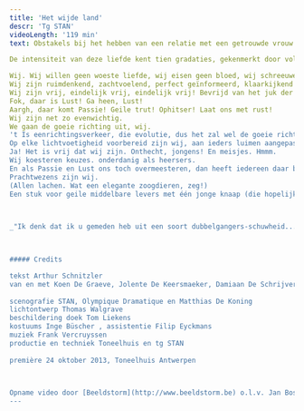 ```yaml
---
title: 'Het wijde land'
descr: 'Tg STAN'
videoLength: '119 min'
text: Obstakels bij het hebben van een relatie met een getrouwde vrouw:Het is toegestaan de vrouw van een ander te verleiden wanneer men het gevaar loopt te sterven van liefde voor haar.

De intensiteit van deze liefde kent tien gradaties, gekenmerkt door volgende tekens:1/ liefde door de ogen -  2/ geestesverwantschap - 3/ obsessie - 4/ slapeloosheid - 5/ vermageren - 6/ afkeer van plezier - 7/ verlies van fatsoen - 8/ waanzin - 9/ vervaging en verzwakking - 10/ uiteindelijk, de dood.(uit de Kamasutra)

Wij. Wij willen geen woeste liefde, wij eisen geen bloed, wij schreeuwen niet om wraak. Niet meer.  
Wij zijn ruimdenkend, zachtvoelend, perfect geïnformeerd, klaarkijkend en warm.  
Wij zijn vrij, eindelijk vrij, eindelijk vrij! Bevrijd van het juk der instincten.  
Fok, daar is Lust! Ga heen, Lust!  
Aargh, daar komt Passie! Geile trut! Ophitser! Laat ons met rust!  
Wij zijn net zo evenwichtig.  
We gaan de goeie richting uit, wij.  
't Is eenrichtingsverkeer, die evolutie, dus het zal wel de goeie richting zijn?!  
Op elke lichtvoetigheid voorbereid zijn wij, aan ieders luimen aangepast.  
Ja! Het is vrij dat wij zijn. Onthecht, jongens! En meisjes. Hmmm.  
Wij koesteren keuzes. onderdanig als heersers.  
En als Passie en Lust ons toch overmeesteren, dan heeft iedereen daar begrip voor. Jep! Iedereen.  
Prachtwezens zijn wij.  
(Allen lachen. Wat een elegante zoogdieren, zeg!)  
Een stuk voor geile middelbare levers met één jonge knaap (die hopelijk sterft op het eind, de eikel).

‍

_"Ik denk dat ik u gemeden heb uit een soort dubbelgangers-schuwheid... Uw determinisme zo goed als uw scepsis - wat de mensen pessimisme noemen -, uw gegrepen zijn door de waarheden van het onbewuste, door het driftleven van de mensen, uw ondermijning van de cultureel-conventionele zekerheden, het persisteren van uw gedachten bij de polariteit van liefhebben en sterven, dat alles trof me met een beangstigende vertrouwdheid ( - ).  Zo heb ik de indruk gekregen, dat u door intuïtie - maar eigenlijk als gevolg van precieze zelfwaarneming - alles weet, wat ik door moeizame arbeid bij andere mensen heb blootgelegd."_(Fragment uit een brief van Sigmund Freud aan Arthur Schnitzler uit 1922)

‍

##### Credits

tekst Arthur Schnitzler  
van en met Koen De Graeve, Jolente De Keersmaeker, Damiaan De Schrijver, Sara De Roo, Charlotte Vandermeersch, Stijn Van Opstal en Geert Van Rampelberg  
  
scenografie STAN, Olympique Dramatique en Matthias De Koning  
lichtontwerp Thomas Walgrave  
beschildering doek Tom Liekens  
kostuums Inge Büscher , assistentie Filip Eyckmans  
muziek Frank Vercruyssen  
productie en techniek Toneelhuis en tg STAN  
  
première 24 oktober 2013, Toneelhuis Antwerpen

‍

Opname video door [Beeldstorm](http://www.beeldstorm.be) o.l.v. Jan Bosteels
---
```

